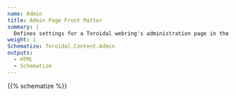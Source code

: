 ```yaml
---
name: Admin
title: Admin Page Front Matter
summary: |
  Defines settings for a Toroidal webring's administration page in the front matter.
weight: 1
Schematize: Toroidal.Content.Admin
outputs:
  - HTML
  - Schematize
---
```


{{% schematize %}}
